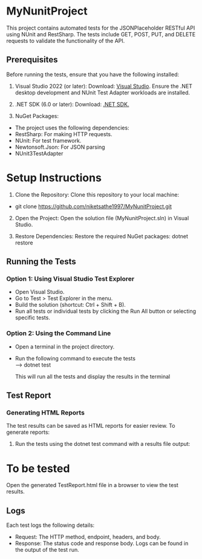 # MyNunitProject

 This project contains automated tests for the JSONPlaceholder RESTful API using NUnit and RestSharp. The tests include GET, POST, PUT, and DELETE requests to validate the functionality of the API.

## Prerequisites
Before running the tests, ensure that you have the following installed:

1. Visual Studio 2022 (or later):
Download: [Visual Studio](https://visualstudio.microsoft.com/).
Ensure the .NET desktop development and NUnit Test Adapter workloads are installed.
2. .NET SDK (6.0 or later):
Download: [.NET SDK.](https://dotnet.microsoft.com/download)

3. NuGet Packages:
- The project uses the following dependencies:
- RestSharp: For making HTTP requests.
- NUnit: For test framework.
- Newtonsoft.Json: For JSON parsing
- NUnit3TestAdapter

# Setup Instructions
1. Clone the Repository: Clone this repository to your local machine:
- git clone https://github.com/niketsathe1997/MyNunitProject.git
2. Open the Project: Open the solution file (MyNunitProject.sln) in Visual Studio.

3. Restore Dependencies: Restore the required NuGet packages:
   dotnet restore
## Running the Tests
### Option 1: Using Visual Studio Test Explorer
- Open Visual Studio.
- Go to Test > Test Explorer in the menu.
- Build the solution (shortcut: Ctrl + Shift + B).
- Run all tests or individual tests by clicking the Run All button or selecting specific tests.

### Option 2: Using the Command Line
- Open a terminal in the project directory.
- Run the following command to execute the tests    
--> dotnet test

  This will run all the tests and display the results in the terminal


## Test Report
### Generating HTML Reports
The test results can be saved as HTML reports for easier review. To generate reports:
1. Run the tests using the dotnet test command with a results file output:
# To be tested 
Open the generated TestReport.html file in a browser to view the test results.

## Logs
Each test logs the following details:

- Request: The HTTP method, endpoint, headers, and body.
- Response: The status code and response body.
Logs can be found in the output of the test run.


